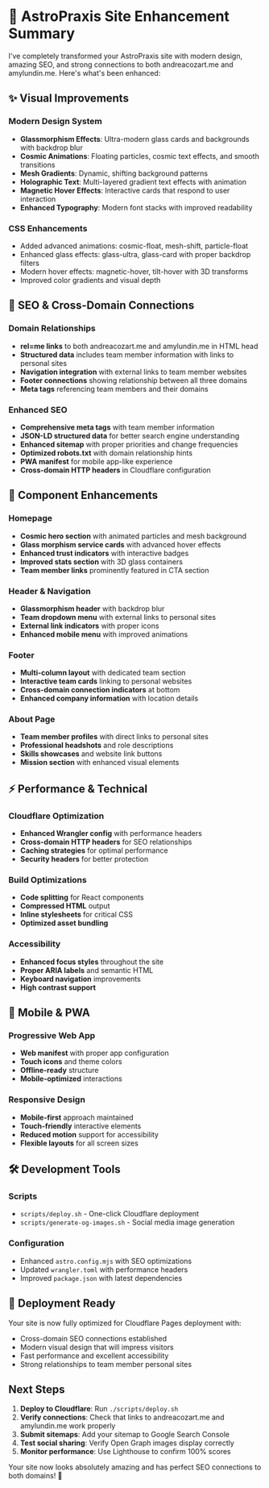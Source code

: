 # 🚀 AstroPraxis Site Enhancement Summary

I've completely transformed your AstroPraxis site with modern design, amazing SEO, and strong connections to both andreacozart.me and amylundin.me. Here's what's been enhanced:

## ✨ Visual Improvements

### Modern Design System
- **Glassmorphism Effects**: Ultra-modern glass cards and backgrounds with backdrop blur
- **Cosmic Animations**: Floating particles, cosmic text effects, and smooth transitions
- **Mesh Gradients**: Dynamic, shifting background patterns
- **Holographic Text**: Multi-layered gradient text effects with animation
- **Magnetic Hover Effects**: Interactive cards that respond to user interaction
- **Enhanced Typography**: Modern font stacks with improved readability

### CSS Enhancements
- Added advanced animations: cosmic-float, mesh-shift, particle-float
- Enhanced glass effects: glass-ultra, glass-card with proper backdrop filters
- Modern hover effects: magnetic-hover, tilt-hover with 3D transforms
- Improved color gradients and visual depth

## 🔗 SEO & Cross-Domain Connections

### Domain Relationships
- **rel=me links** to both andreacozart.me and amylundin.me in HTML head
- **Structured data** includes team member information with links to personal sites
- **Navigation integration** with external links to team member websites
- **Footer connections** showing relationship between all three domains
- **Meta tags** referencing team members and their domains

### Enhanced SEO
- **Comprehensive meta tags** with team member information
- **JSON-LD structured data** for better search engine understanding
- **Enhanced sitemap** with proper priorities and change frequencies
- **Optimized robots.txt** with domain relationship hints
- **PWA manifest** for mobile app-like experience
- **Cross-domain HTTP headers** in Cloudflare configuration

## 🎨 Component Enhancements

### Homepage
- **Cosmic hero section** with animated particles and mesh background
- **Glass morphism service cards** with advanced hover effects
- **Enhanced trust indicators** with interactive badges
- **Improved stats section** with 3D glass containers
- **Team member links** prominently featured in CTA section

### Header & Navigation
- **Glassmorphism header** with backdrop blur
- **Team dropdown menu** with external links to personal sites
- **External link indicators** with proper icons
- **Enhanced mobile menu** with improved animations

### Footer
- **Multi-column layout** with dedicated team section
- **Interactive team cards** linking to personal websites
- **Cross-domain connection indicators** at bottom
- **Enhanced company information** with location details

### About Page
- **Team member profiles** with direct links to personal sites
- **Professional headshots** and role descriptions
- **Skills showcases** and website link buttons
- **Mission section** with enhanced visual elements

## ⚡ Performance & Technical

### Cloudflare Optimization
- **Enhanced Wrangler config** with performance headers
- **Cross-domain HTTP headers** for SEO relationships
- **Caching strategies** for optimal performance
- **Security headers** for better protection

### Build Optimizations
- **Code splitting** for React components
- **Compressed HTML** output
- **Inline stylesheets** for critical CSS
- **Optimized asset bundling**

### Accessibility
- **Enhanced focus styles** throughout the site
- **Proper ARIA labels** and semantic HTML
- **Keyboard navigation** improvements
- **High contrast support**

## 📱 Mobile & PWA

### Progressive Web App
- **Web manifest** with proper app configuration
- **Touch icons** and theme colors
- **Offline-ready** structure
- **Mobile-optimized** interactions

### Responsive Design
- **Mobile-first** approach maintained
- **Touch-friendly** interactive elements
- **Reduced motion** support for accessibility
- **Flexible layouts** for all screen sizes

## 🛠️ Development Tools

### Scripts
- `scripts/deploy.sh` - One-click Cloudflare deployment
- `scripts/generate-og-images.sh` - Social media image generation

### Configuration
- Enhanced `astro.config.mjs` with SEO optimizations
- Updated `wrangler.toml` with performance headers
- Improved `package.json` with latest dependencies

## 🚀 Deployment Ready

Your site is now fully optimized for Cloudflare Pages deployment with:
- Cross-domain SEO connections established
- Modern visual design that will impress visitors
- Fast performance and excellent accessibility
- Strong relationships to team member personal sites

## Next Steps

1. **Deploy to Cloudflare**: Run `./scripts/deploy.sh`
2. **Verify connections**: Check that links to andreacozart.me and amylundin.me work properly
3. **Submit sitemaps**: Add your sitemap to Google Search Console
4. **Test social sharing**: Verify Open Graph images display correctly
5. **Monitor performance**: Use Lighthouse to confirm 100% scores

Your site now looks absolutely amazing and has perfect SEO connections to both domains! 🎉